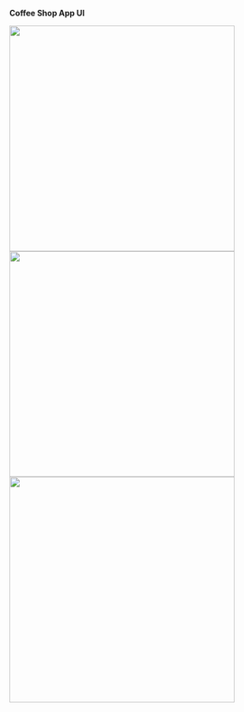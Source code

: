 **Coffee Shop App UI**


<img src="https://user-images.githubusercontent.com/58719777/156393469-ad33d219-06dc-4031-9c03-558aee6d67a6.png" width="400"/>
<img src="https://user-images.githubusercontent.com/58719777/156393499-78f21f50-0152-41ed-a0ca-2f755acff3ff.png" width="400"/>
<img src="https://user-images.githubusercontent.com/58719777/156393503-008e1d67-b49f-4c99-a1d1-8a924c409bf0.png" width="400"/>




